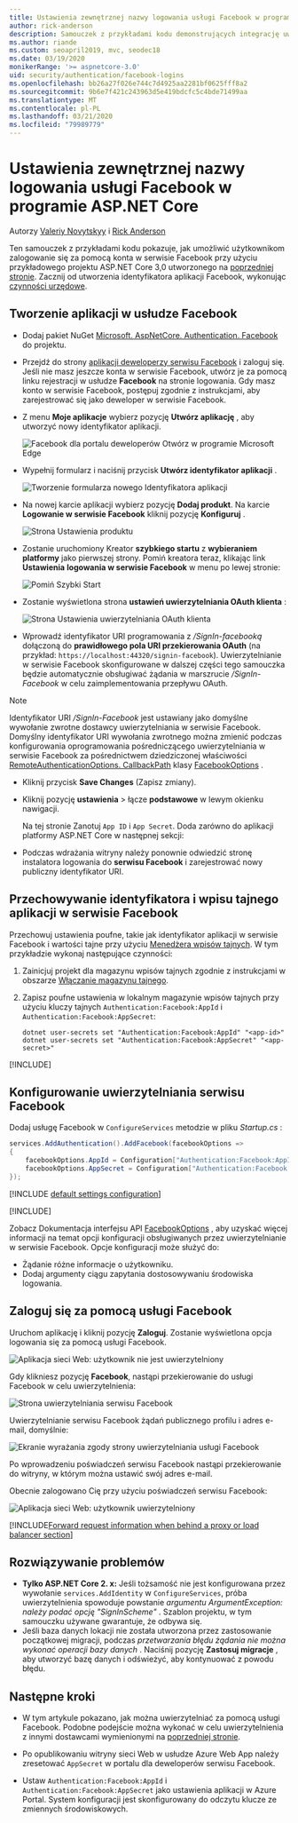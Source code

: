```yaml
---
title: Ustawienia zewnętrznej nazwy logowania usługi Facebook w programie ASP.NET Core
author: rick-anderson
description: Samouczek z przykładami kodu demonstrujących integrację uwierzytelniania użytkownika konta w serwisie Facebook w istniejącej aplikacji ASP.NET Core.
ms.author: riande
ms.custom: seoapril2019, mvc, seodec18
ms.date: 03/19/2020
monikerRange: '>= aspnetcore-3.0'
uid: security/authentication/facebook-logins
ms.openlocfilehash: bb26a27f026e744c7d4925aa2281bf0625fff8a2
ms.sourcegitcommit: 9b6e7f421c243963d5e419bdcfc5c4bde71499aa
ms.translationtype: MT
ms.contentlocale: pl-PL
ms.lasthandoff: 03/21/2020
ms.locfileid: "79989779"
---
```

# <a name="facebook-external-login-setup-in-aspnet-core"></a>Ustawienia zewnętrznej nazwy logowania usługi Facebook w programie ASP.NET Core

Autorzy [Valeriy Novytskyy](https://github.com/01binary) i [Rick Anderson](https://twitter.com/RickAndMSFT)

Ten samouczek z przykładami kodu pokazuje, jak umożliwić użytkownikom zalogowanie się za pomocą konta w serwisie Facebook przy użyciu przykładowego projektu ASP.NET Core 3,0 utworzonego na [poprzedniej stronie](xref:security/authentication/social/index). Zacznij od utworzenia identyfikatora aplikacji Facebook, wykonując [czynności urzędowe](https://developers.facebook.com).

## <a name="create-the-app-in-facebook"></a>Tworzenie aplikacji w usłudze Facebook

* Dodaj pakiet NuGet [Microsoft. AspNetCore. Authentication. Facebook](https://www.nuget.org/packages/Microsoft.AspNetCore.Authentication.Facebook) do projektu.

* Przejdź do strony [aplikacji deweloperzy serwisu Facebook](https://developers.facebook.com/apps/) i zaloguj się. Jeśli nie masz jeszcze konta w serwisie Facebook, utwórz je za pomocą linku rejestracji w usłudze **Facebook** na stronie logowania.  Gdy masz konto w serwisie Facebook, postępuj zgodnie z instrukcjami, aby zarejestrować się jako deweloper w serwisie Facebook.

* Z menu **Moje aplikacje** wybierz pozycję **Utwórz aplikację** , aby utworzyć nowy identyfikator aplikacji.

   ![Facebook dla portalu deweloperów Otwórz w programie Microsoft Edge](index/_static/FBMyApps.png)

* Wypełnij formularz i naciśnij przycisk **Utwórz identyfikator aplikacji** .

  ![Tworzenie formularza nowego Identyfikatora aplikacji](index/_static/FBNewAppId.png)

* Na nowej karcie aplikacji wybierz pozycję **Dodaj produkt**.  Na karcie **Logowanie w serwisie Facebook** kliknij pozycję **Konfiguruj** . 

  ![Strona Ustawienia produktu](index/_static/FBProductSetup.png)

* Zostanie uruchomiony Kreator **szybkiego startu** z **wybieraniem platformy** jako pierwszej strony. Pomiń kreatora teraz, klikając link **Ustawienia** **logowania w serwisie Facebook** w menu po lewej stronie:

  ![Pomiń Szybki Start](index/_static/FBSkipQuickStart.png)

* Zostanie wyświetlona strona **ustawień uwierzytelniania OAuth klienta** :

  ![Strona Ustawienia uwierzytelniania OAuth klienta](index/_static/FBOAuthSetup.png)

* Wprowadź identyfikator URI programowania z */SignIn-facebooką* dołączoną do **prawidłowego pola URI przekierowania OAuth** (na przykład: `https://localhost:44320/signin-facebook`). Uwierzytelnianie w serwisie Facebook skonfigurowane w dalszej części tego samouczka będzie automatycznie obsługiwać żądania w marszrucie */SignIn-Facebook* w celu zaimplementowania przepływu OAuth.

> [!NOTE]
> Identyfikator URI */SignIn-Facebook* jest ustawiany jako domyślne wywołanie zwrotne dostawcy uwierzytelniania w serwisie Facebook. Domyślny identyfikator URI wywołania zwrotnego można zmienić podczas konfigurowania oprogramowania pośredniczącego uwierzytelniania w serwisie Facebook za pośrednictwem dziedziczonej właściwości [RemoteAuthenticationOptions. CallbackPath](/dotnet/api/microsoft.aspnetcore.authentication.remoteauthenticationoptions.callbackpath) klasy [FacebookOptions](/dotnet/api/microsoft.aspnetcore.authentication.facebook.facebookoptions) .

* Kliknij przycisk **Save Changes** (Zapisz zmiany).

* Kliknij pozycję **ustawienia** > łącze **podstawowe** w lewym okienku nawigacji.

  Na tej stronie Zanotuj `App ID` i `App Secret`. Doda zarówno do aplikacji platformy ASP.NET Core w następnej sekcji:

* Podczas wdrażania witryny należy ponownie odwiedzić stronę instalatora logowania do **serwisu Facebook** i zarejestrować nowy publiczny identyfikator URI.

## <a name="store-the-facebook-app-id-and-secret"></a>Przechowywanie identyfikatora i wpisu tajnego aplikacji w serwisie Facebook

Przechowuj ustawienia poufne, takie jak identyfikator aplikacji w serwisie Facebook i wartości tajne przy użyciu [Menedżera wpisów tajnych](xref:security/app-secrets). W tym przykładzie wykonaj następujące czynności:

1. Zainicjuj projekt dla magazynu wpisów tajnych zgodnie z instrukcjami w obszarze [Włączanie magazynu tajnego](xref:security/app-secrets#enable-secret-storage).
1. Zapisz poufne ustawienia w lokalnym magazynie wpisów tajnych przy użyciu kluczy tajnych `Authentication:Facebook:AppId` i `Authentication:Facebook:AppSecret`:

    ```dotnetcli
    dotnet user-secrets set "Authentication:Facebook:AppId" "<app-id>"
    dotnet user-secrets set "Authentication:Facebook:AppSecret" "<app-secret>"
    ```

[!INCLUDE[](~/includes/environmentVarableColon.md)]

## <a name="configure-facebook-authentication"></a>Konfigurowanie uwierzytelniania serwisu Facebook

Dodaj usługę Facebook w `ConfigureServices` metodzie w pliku *Startup.cs* :

```csharp
services.AddAuthentication().AddFacebook(facebookOptions =>
{
    facebookOptions.AppId = Configuration["Authentication:Facebook:AppId"];
    facebookOptions.AppSecret = Configuration["Authentication:Facebook:AppSecret"];
});
```

[!INCLUDE [default settings configuration](includes/default-settings.md)]

[!INCLUDE[](includes/chain-auth-providers.md)]

Zobacz Dokumentacja interfejsu API [FacebookOptions](/dotnet/api/microsoft.aspnetcore.builder.facebookoptions) , aby uzyskać więcej informacji na temat opcji konfiguracji obsługiwanych przez uwierzytelnianie w serwisie Facebook. Opcje konfiguracji może służyć do:

* Żądanie różne informacje o użytkowniku.
* Dodaj argumenty ciągu zapytania dostosowywaniu środowiska logowania.

## <a name="sign-in-with-facebook"></a>Zaloguj się za pomocą usługi Facebook

Uruchom aplikację i kliknij pozycję **Zaloguj**. Zostanie wyświetlona opcja logowania się za pomocą usługi Facebook.

![Aplikacja sieci Web: użytkownik nie jest uwierzytelniony](index/_static/DoneFacebook.png)

Gdy klikniesz pozycję **Facebook**, nastąpi przekierowanie do usługi Facebook w celu uwierzytelnienia:

![Strona uwierzytelniania serwisu Facebook](index/_static/FBLogin.png)

Uwierzytelnianie serwisu Facebook żądań publicznego profilu i adres e-mail, domyślnie:

![Ekranie wyrażania zgody strony uwierzytelniania usługi Facebook](index/_static/FBLoginDone.png)

Po wprowadzeniu poświadczeń serwisu Facebook nastąpi przekierowanie do witryny, w którym można ustawić swój adres e-mail.

Obecnie zalogowano Cię przy użyciu poświadczeń serwisu Facebook:

![Aplikacja sieci Web: użytkownik uwierzytelniony](index/_static/Done.png)

[!INCLUDE[Forward request information when behind a proxy or load balancer section](includes/forwarded-headers-middleware.md)]

## <a name="troubleshooting"></a>Rozwiązywanie problemów

* **Tylko ASP.NET Core 2. x:** Jeśli tożsamość nie jest konfigurowana przez wywołanie `services.AddIdentity` w `ConfigureServices`, próba uwierzytelnienia spowoduje powstanie *argumentu ArgumentException: należy podać opcję "SignInScheme"* . Szablon projektu, w tym samouczku używane gwarantuje, że odbywa się.
* Jeśli baza danych lokacji nie została utworzona przez zastosowanie początkowej migracji, podczas *przetwarzania błędu żądania nie można wykonać operacji bazy danych* . Naciśnij pozycję **Zastosuj migracje** , aby utworzyć bazę danych i odświeżyć, aby kontynuować z powodu błędu.

## <a name="next-steps"></a>Następne kroki

* W tym artykule pokazano, jak można uwierzytelniać za pomocą usługi Facebook. Podobne podejście można wykonać w celu uwierzytelnienia z innymi dostawcami wymienionymi na [poprzedniej stronie](xref:security/authentication/social/index).

* Po opublikowaniu witryny sieci Web w usłudze Azure Web App należy zresetować `AppSecret` w portalu dla deweloperów serwisu Facebook.

* Ustaw `Authentication:Facebook:AppId` i `Authentication:Facebook:AppSecret` jako ustawienia aplikacji w Azure Portal. System konfiguracji jest skonfigurowany do odczytu klucze ze zmiennych środowiskowych.
